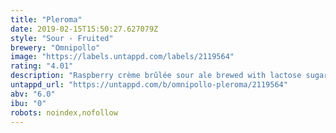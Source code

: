 ```yaml
---
title: "Pleroma"
date: 2019-02-15T15:50:27.627079Z
style: "Sour - Fruited"
brewery: "Omnipollo"
image: "https://labels.untappd.com/labels/2119564"
rating: "4.01"
description: "Raspberry crème brûlée sour ale brewed with lactose sugar, raspberries and vanilla."
untappd_url: "https://untappd.com/b/omnipollo-pleroma/2119564"
abv: "6.0"
ibu: "0"
robots: noindex,nofollow
---
```

